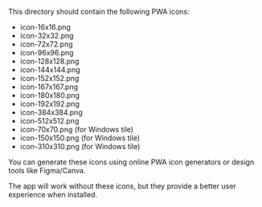 <!-- PWA Icons Placeholder -->

This directory should contain the following PWA icons:
- icon-16x16.png
- icon-32x32.png  
- icon-72x72.png
- icon-96x96.png
- icon-128x128.png
- icon-144x144.png
- icon-152x152.png
- icon-167x167.png
- icon-180x180.png
- icon-192x192.png
- icon-384x384.png
- icon-512x512.png
- icon-70x70.png (for Windows tile)
- icon-150x150.png (for Windows tile)
- icon-310x310.png (for Windows tile)

You can generate these icons using online PWA icon generators or design tools like Figma/Canva.

The app will work without these icons, but they provide a better user experience when installed.